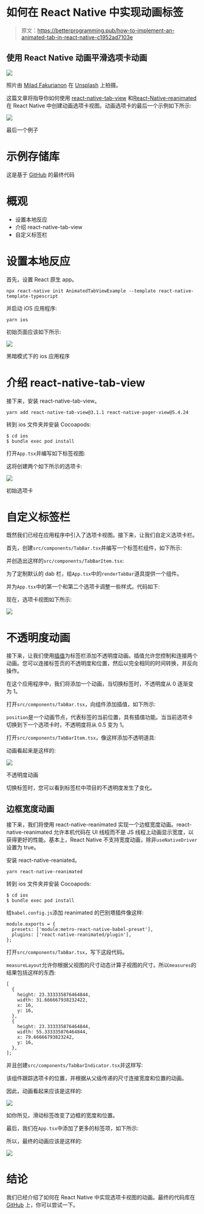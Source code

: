 # 如何在 React Native 中实现动画标签

> 原文：<https://betterprogramming.pub/how-to-implement-an-animated-tab-in-react-native-c1952ad7103e>

## 使用 React Native 动画平滑选项卡动画

![](img/019334fe8354c7226c2e58ddd9c26953.png)

照片由 [Milad Fakurianon](https://unsplash.com/@fakurian) 在 [Unsplash](https://unsplash.com/?utm_source=medium&utm_medium=referral) 上拍摄。

这篇文章将指导你如何使用 [react-native-tab-view](https://github.com/satya164/react-native-tab-view) 和[React-Native-reanimated](https://github.com/software-mansion/react-native-reanimated)在 React Native 中创建动画选项卡视图。动画选项卡的最后一个示例如下所示:

![](img/99dcc81f0919e70b6174733e1a98bcae.png)

最后一个例子

# 示例存储库

这是基于 [GitHub](https://github.com/manakuro/react-native-animated-tab-view-example) 的最终代码

# 概观

*   设置本地反应
*   介绍 react-native-tab-view
*   自定义标签栏

# 设置本地反应

首先，设置 React 原生 app。

```
npx react-native init AnimatedTabViewExample --template react-native-template-typescript
```

并启动 iOS 应用程序:

```
yarn ios
```

初始页面应该如下所示:

![](img/93f13c5112eeafaaad7de594d1015022.png)

黑暗模式下的 ios 应用程序

# 介绍 react-native-tab-view

接下来，安装 react-native-tab-view。

```
yarn add react-native-tab-view@3.1.1 react-native-pager-view@5.4.24
```

转到 ios 文件夹并安装 Cocoapods:

```
$ cd ios
$ bundle exec pod install
```

打开`App.tsx`并编写如下标签视图:

这将创建两个如下所示的选项卡:

![](img/eafd969963fbe3a06f72794cff43ee8d.png)

初始选项卡

# 自定义标签栏

既然我们已经在应用程序中引入了选项卡视图。接下来，让我们自定义选项卡栏。

首先，创建`src/components/TabBar.tsx`并编写一个标签栏组件，如下所示:

并创造出这样的`src/components/TabBarItem.tsx`:

为了定制默认的 dab 栏，给`App.tsx`中的`renderTabBar`道具提供一个组件。

并为`App.tsx`中的第一个和第二个选项卡调整一些样式。代码如下:

现在，选项卡视图如下所示:

![](img/b6796b14bcb68bfe3fc023f638a4b5b2.png)

# 不透明度动画

接下来，让我们使用[插值](https://reactnative.dev/docs/animations#interpolation)为标签栏添加不透明度动画。插值允许您控制和连接两个动画。您可以连接标签页的不透明度和位置，然后以完全相同的时间转换，并反向操作。

在这个应用程序中，我们将添加一个动画，当切换标签时，不透明度从 0 逐渐变为 1。

打开`src/components/TabBar.tsx`，向组件添加插值，如下所示:

`position`是一个动画节点，代表标签的当前位置，具有插值功能。当当前选项卡切换到下一个选项卡时，不透明度将从 0.5 变为 1。

打开`src/components/TabBarItem.tsx`，像这样添加不透明道具:

动画看起来是这样的:

![](img/f22f42148f87c85ccbb154de98a4a125.png)

不透明度动画

切换标签时，您可以看到标签栏中项目的不透明度发生了变化。

## 边框宽度动画

接下来，我们将使用 react-native-reanimated 实现一个边框宽度动画。react-native-reanimated 允许本机代码在 UI 线程而不是 JS 线程上动画显示宽度，以获得更好的性能。基本上，React Native 不支持宽度动画，除非`useNativeDriver`设置为 true。

安装 react-native-reaniated。

```
yarn react-native-reanimated
```

转到 ios 文件夹并安装 Cocoapods:

```
$ cd ios
$ bundle exec pod install
```

给`babel.config.js`添加 reanimated 的巴别塔插件像这样:

```
module.exports = {
  presets: ['module:metro-react-native-babel-preset'],
  plugins: ['react-native-reanimated/plugin'],
};
```

打开`src/components/TabBar.tsx`，写下这段代码。

`measureLayout`允许你根据父视图的尺寸动态计算子视图的尺寸。所以`measures`的结果包括这样的东西:

```
[
  {
    height: 23.333335876464844,
    width: 31.666667938232422,
    x: 16,
    y: 16,
  },
  {
    height: 23.333335876464844,
    width: 55.333335876464844,
    x: 79.66666793823242,
    y: 16,
  },
];
```

并且创建`src/components/TabBarIndicator.tsx`并这样写:

该组件跟踪选项卡的位置，并根据从父级传递的尺寸连接宽度和位置的动画。

因此，动画看起来应该是这样的:

![](img/5ca168c1c20780b0710e97c61dac57fc.png)

如你所见，滑动标签改变了边框的宽度和位置。

最后，我们在`App.tsx`中添加了更多的标签项，如下所示:

所以，最终的动画应该是这样的:

![](img/99dcc81f0919e70b6174733e1a98bcae.png)

# 结论

我们已经介绍了如何在 React Native 中实现选项卡视图的动画。最终的代码库在 [GitHub](https://github.com/manakuro/react-native-animated-tab-view-example) 上，你可以尝试一下。